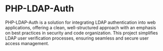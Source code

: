 # PHP-LDAP-Auth
PHP-LDAP-Auth is a solution for integrating LDAP authentication into web applications, offering a clean, well-structured approach with an emphasis on best practices in security and code organization. This project simplifies LDAP user verification processes, ensuring seamless and secure user access management.
